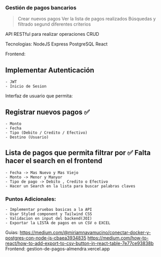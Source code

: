 ### Gestión de pagos bancarios

> Crear nuevos pagos
> Ver la lista de pagos realizados
> Búsquedas y filtrado segund diferentes criterios

API RESTful para realizar operaciones CRUD

Tecnologias:
NodeJS
Express
PostgreSQL
React

Frontend:

## Implementar Autenticación

    - JWT
    - Inicio de Sesion

Interfaz de usuario que permita:

## Registrar nuevos pagos ✅

    - Monto
    - Fecha
    - Tipo (Debito / Credito / Efectivo)
    - Destino (Usuario)

## Lista de pagos que permita filtrar por ✅ Falta hacer el search en el frontend

    - Fecha -> Mas Nuevo y Mas Viejo
    - Monto -> Menor y Manyor
    - Tipo de pago -> Debito , Credito o Efectivo
    - Hacer un Search en la lista para buscar palabras claves

### Puntos Adicionales:

    - Implementar pruebas basicas a la API
    - Usar Styled component y Tailwind CSS
    - Validacion en input del backend(JOI)
    - Exportar la LISTA de pagos en un CSV o EXCEL

Guias:
https://medium.com/@miriamnavamucino/conectar-docker-y-postgres-con-node-js-cbaea3934835
https://medium.com/how-to-react/how-to-add-export-to-csv-button-in-react-table-7e77ce93838b
Frontend:
gestion-de-pagos-almendra.vercel.app
